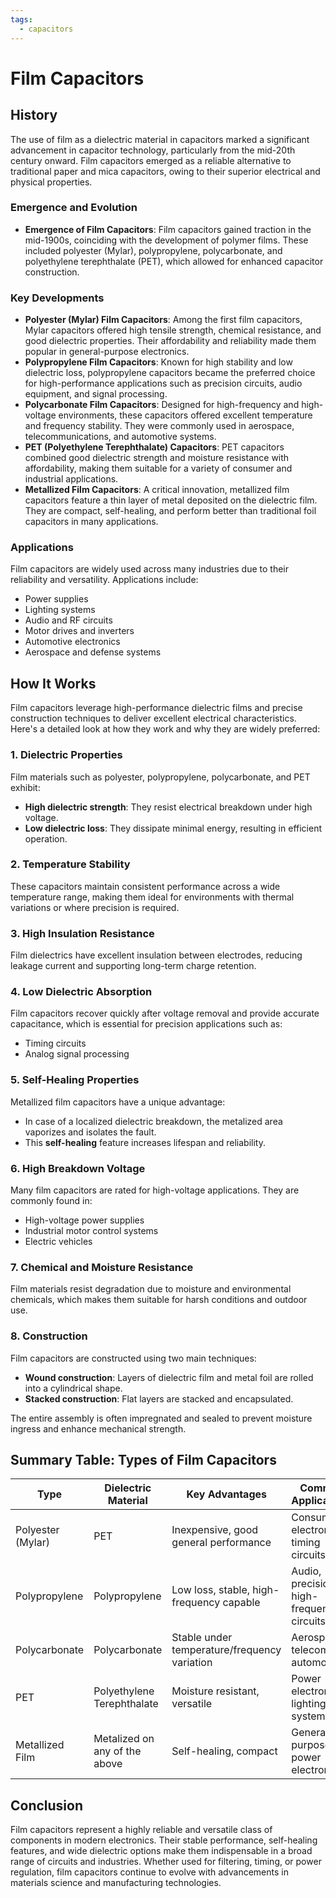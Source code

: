```yaml
---
tags:
  - capacitors
---
```



# Film Capacitors

## History

The use of film as a dielectric material in capacitors marked a significant advancement in capacitor technology, particularly from the mid-20th century onward. Film capacitors emerged as a reliable alternative to traditional paper and mica capacitors, owing to their superior electrical and physical properties.

### Emergence and Evolution

* **Emergence of Film Capacitors**: Film capacitors gained traction in the mid-1900s, coinciding with the development of polymer films. These included polyester (Mylar), polypropylene, polycarbonate, and polyethylene terephthalate (PET), which allowed for enhanced capacitor construction.

### Key Developments

* **Polyester (Mylar) Film Capacitors**: Among the first film capacitors, Mylar capacitors offered high tensile strength, chemical resistance, and good dielectric properties. Their affordability and reliability made them popular in general-purpose electronics.
* **Polypropylene Film Capacitors**: Known for high stability and low dielectric loss, polypropylene capacitors became the preferred choice for high-performance applications such as precision circuits, audio equipment, and signal processing.
* **Polycarbonate Film Capacitors**: Designed for high-frequency and high-voltage environments, these capacitors offered excellent temperature and frequency stability. They were commonly used in aerospace, telecommunications, and automotive systems.
* **PET (Polyethylene Terephthalate) Capacitors**: PET capacitors combined good dielectric strength and moisture resistance with affordability, making them suitable for a variety of consumer and industrial applications.
* **Metallized Film Capacitors**: A critical innovation, metallized film capacitors feature a thin layer of metal deposited on the dielectric film. They are compact, self-healing, and perform better than traditional foil capacitors in many applications.

### Applications

Film capacitors are widely used across many industries due to their reliability and versatility. Applications include:

* Power supplies
* Lighting systems
* Audio and RF circuits
* Motor drives and inverters
* Automotive electronics
* Aerospace and defense systems

## How It Works

Film capacitors leverage high-performance dielectric films and precise construction techniques to deliver excellent electrical characteristics. Here's a detailed look at how they work and why they are widely preferred:

### 1. Dielectric Properties

Film materials such as polyester, polypropylene, polycarbonate, and PET exhibit:

* **High dielectric strength**: They resist electrical breakdown under high voltage.
* **Low dielectric loss**: They dissipate minimal energy, resulting in efficient operation.

### 2. Temperature Stability

These capacitors maintain consistent performance across a wide temperature range, making them ideal for environments with thermal variations or where precision is required.

### 3. High Insulation Resistance

Film dielectrics have excellent insulation between electrodes, reducing leakage current and supporting long-term charge retention.

### 4. Low Dielectric Absorption

Film capacitors recover quickly after voltage removal and provide accurate capacitance, which is essential for precision applications such as:

* Timing circuits
* Analog signal processing

### 5. Self-Healing Properties

Metallized film capacitors have a unique advantage:

* In case of a localized dielectric breakdown, the metalized area vaporizes and isolates the fault.
* This **self-healing** feature increases lifespan and reliability.

### 6. High Breakdown Voltage

Many film capacitors are rated for high-voltage applications. They are commonly found in:

* High-voltage power supplies
* Industrial motor control systems
* Electric vehicles

### 7. Chemical and Moisture Resistance

Film materials resist degradation due to moisture and environmental chemicals, which makes them suitable for harsh conditions and outdoor use.

### 8. Construction

Film capacitors are constructed using two main techniques:

* **Wound construction**: Layers of dielectric film and metal foil are rolled into a cylindrical shape.
* **Stacked construction**: Flat layers are stacked and encapsulated.

The entire assembly is often impregnated and sealed to prevent moisture ingress and enhance mechanical strength.

## Summary Table: Types of Film Capacitors

| Type              | Dielectric Material           | Key Advantages                               | Common Applications                       |
| ----------------- | ----------------------------- | -------------------------------------------- | ----------------------------------------- |
| Polyester (Mylar) | PET                           | Inexpensive, good general performance        | Consumer electronics, timing circuits     |
| Polypropylene     | Polypropylene                 | Low loss, stable, high-frequency capable     | Audio, precision, high-frequency circuits |
| Polycarbonate     | Polycarbonate                 | Stable under temperature/frequency variation | Aerospace, telecom, automotive            |
| PET               | Polyethylene Terephthalate    | Moisture resistant, versatile                | Power electronics, lighting systems       |
| Metallized Film   | Metalized on any of the above | Self-healing, compact                        | General-purpose, power electronics        |

## Conclusion

Film capacitors represent a highly reliable and versatile class of components in modern electronics. Their stable performance, self-healing features, and wide dielectric options make them indispensable in a broad range of circuits and industries. Whether used for filtering, timing, or power regulation, film capacitors continue to evolve with advancements in materials science and manufacturing technologies.
